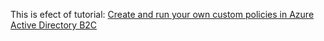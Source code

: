 This is efect of tutorial: [Create and run your own custom policies in Azure Active Directory B2C](https://learn.microsoft.com/en-us/azure/active-directory-b2c/custom-policies-series-overview)
